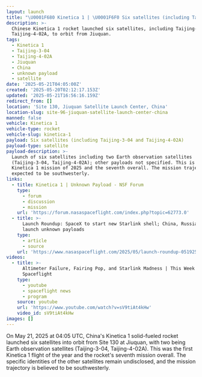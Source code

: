 ```yaml
---
layout: launch
title: "\U0001F680 Kinetica 1 | \U0001F6F0 Six satellites (including Taijing-3-04 and Taijing-4-02A)"
description: >-
  Chinese Kinetica 1 rocket launched six satellites, including Taijing-3-04 and
  Taijing-4-02A, to orbit from Jiuquan.
tags:
  - Kinetica 1
  - Taijing-3-04
  - Taijing-4-02A
  - Jiuquan
  - China
  - unknown payload
  - satellite
date: '2025-05-21T04:05:00Z'
created: '2025-05-20T02:12:17.153Z'
updated: '2025-05-21T16:56:16.159Z'
redirect_from: []
location: 'Site 130, Jiuquan Satellite Launch Center, China'
location-slug: site-96-jiuquan-satellite-launch-center-china
manned: false
vehicle: Kinetica 1
vehicle-type: rocket
vehicle-slug: kinetica-1
payload: Six satellites (including Taijing-3-04 and Taijing-4-02A)
payload-type: satellite
payload-description: >-
  Launch of six satellites including two Earth observation satellites
  (Taijing-3-04, Taijing-4-02A); other payloads not specified. This is the first
  Kinetica 1 mission of 2025 and the seventh overall. The mission trajectory is
  expected to be southwesterly.
links:
  - title: Kinetica 1 | Unknown Payload - NSF Forum
    type:
      - forum
      - discussion
      - mission
    url: 'https://forum.nasaspaceflight.com/index.php?topic=62773.0'
  - title: >-
      Launch Roundup: SpaceX to start new Starlink shell; China, Russia to
      launch unknown payloads
    type:
      - article
      - source
    url: 'https://www.nasaspaceflight.com/2025/05/launch-roundup-051925/'
videos:
  - title: >-
      Altimeter Failure, Fairing Pop, and Starlink Madness | This Week in
      Spaceflight
    type:
      - youtube
      - spaceflight news
      - program
    source: youtube
    url: 'https://www.youtube.com/watch?v=sV9tiAt4kHw'
    video_id: sV9tiAt4kHw
images: []
---
```

On May 21, 2025 at 04:05 UTC, China's Kinetica 1 solid-fueled rocket launched six satellites into orbit from Site 130 at Jiuquan, with two being Earth observation satellites (Taijing-3-04, Taijing-4-02A). This was the first Kinetica 1 flight of the year and the rocket's seventh mission overall. The specific identities of the other satellites remain undisclosed, and the mission trajectory is believed to be southwesterly.

